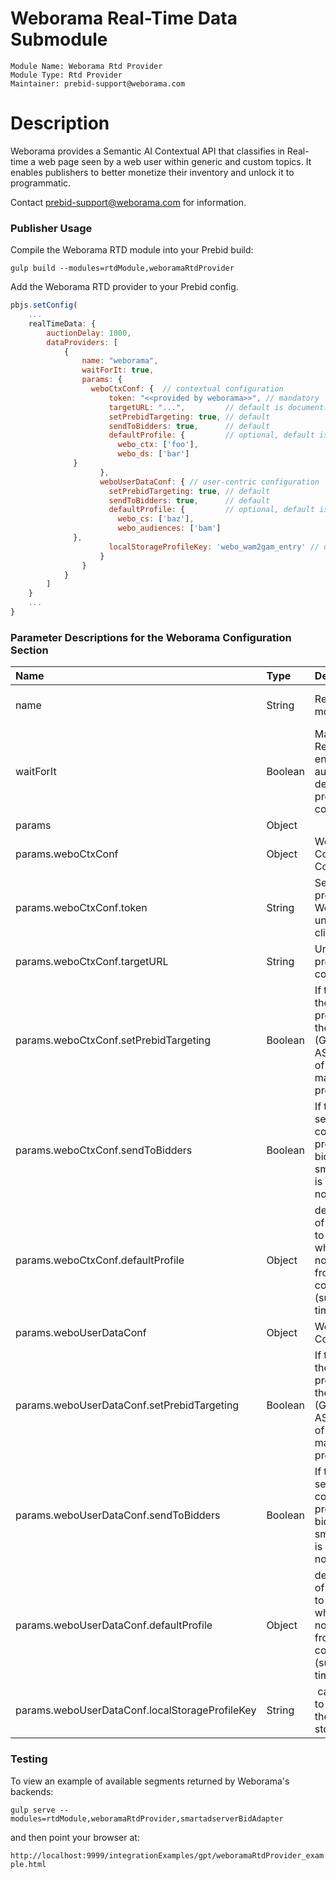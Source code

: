 # Weborama Real-Time Data Submodule

```
Module Name: Weborama Rtd Provider
Module Type: Rtd Provider
Maintainer: prebid-support@weborama.com
```

# Description

Weborama provides a Semantic AI Contextual API that classifies in Real-time a web page seen by a web user within generic and custom topics. It enables publishers to better monetize their inventory and unlock it to programmatic.

Contact prebid-support@weborama.com for information.

### Publisher Usage

Compile the Weborama RTD module into your Prebid build:

`gulp build --modules=rtdModule,weboramaRtdProvider`

Add the Weborama RTD provider to your Prebid config.

```javascript
pbjs.setConfig(
    ...
    realTimeData: {
        auctionDelay: 1000,
        dataProviders: [
            {
                name: "weborama",
                waitForIt: true,
                params: {
                  weboCtxConf: {  // contextual configuration
                      token: "<<provided by weborama>>", // mandatory
                      targetURL: "...",         // default is document.URL
                      setPrebidTargeting: true, // default
                      sendToBidders: true,      // default
                      defaultProfile: {         // optional, default is none
                        webo_ctx: ['foo'],
                        webo_ds: ['bar']
		      }
                    },
                    weboUserDataConf: { // user-centric configuration
                      setPrebidTargeting: true, // default
                      sendToBidders: true,      // default
                      defaultProfile: {         // optional, default is none
                        webo_cs: ['baz'],
                        webo_audiences: ['bam']
		      },
                      localStorageProfileKey: 'webo_wam2gam_entry' // default
                    }
                }
            }
        ]
    }
    ...
}
```

### Parameter Descriptions for the Weborama Configuration Section

| Name  |Type | Description   | Notes  |
| :------------ | :------------ | :------------ |:------------ |
| name | String | Real time data module name | Mandatory. Always 'Weborama' |
| waitForIt | Boolean | Mandatory. Required to ensure that the auction is delayed until prefetch is complete | Optional. Defaults to false but recommended to true |
| params | Object | | Optional |
| params.weboCtxConf | Object | Weborama Contextual Configuration | Optional |
| params.weboCtxConf.token | String | Security Token provided by Weborama, unique per client | Mandatory |
| params.weboCtxConf.targetURL | String | Url to be profiled in the contextual api | Optional. Defaults to `document.URL` |
| params.weboCtxConf.setPrebidTargeting|Boolean|If true, will use the contextual profile to set the prebid (GPT/GAM or AST) targeting of all adunits managed by prebid.js| Optional. Default is *true*.|
| params.weboCtxConf.sendToBidders|Boolean|If true, will send the contextual profile to all bidders (only smartadserver is supported now)| Optional. Default is *true*.|
| params.weboCtxConf.defaultProfile | Object | default value of the profile to be used when there are no response from contextual api (such as timeout)| Optional. Default is `{}` |
| params.weboUserDataConf | Object | WeboUserData Configuration | Optional |
| params.weboUserDataConf.setPrebidTargeting|Boolean|If true, will use the contextual profile to set the prebid (GPT/GAM or AST) targeting of all adunits managed by prebid.js| Optional. Default is *true*.|
| params.weboUserDataConf.sendToBidders|Boolean|If true, will send the contextual profile to all bidders (only smartadserver is supported now)| Optional. Default is *true*.|
| params.weboUserDataConf.defaultProfile | Object | default value of the profile to be used when there are no response from contextual api (such as timeout)| Optional. Default is `{}` |
| params.weboUserDataConf.localStorageProfileKey| String | can be used to customize the local storage key | Optional |

### Testing

To view an example of available segments returned by Weborama's backends:

`gulp serve --modules=rtdModule,weboramaRtdProvider,smartadserverBidAdapter`

and then point your browser at:

`http://localhost:9999/integrationExamples/gpt/weboramaRtdProvider_example.html`
